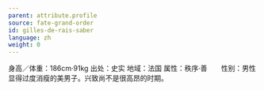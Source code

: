 ```yaml
---
parent: attribute.profile
source: fate-grand-order
id: gilles-de-rais-saber
language: zh
weight: 0
---
```


身高／体重：186cm·91kg
出处：史实
地域：法国
属性：秩序·善　　性别：男性
显得过度消瘦的美男子。兴致尚不是很高昂的时期。
